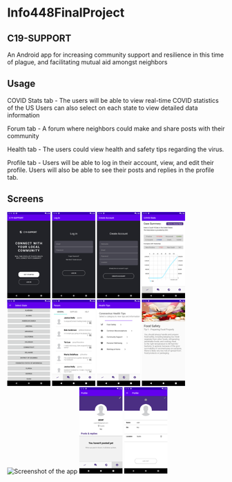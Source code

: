 # Info448FinalProject
## C19-SUPPORT
An Android app for increasing community support and resilience in this time of plague, and facilitating mutual aid amongst neighbors

## Usage
COVID Stats tab - 
The users will be able to view real-time COVID statistics of the US
Users can also select on each state to view detailed data information

Forum tab - 
A forum where neighbors could make and share posts with their community

Health tab - 
The users could view health and safety tips regarding the virus. 

Profile tab - 
Users will be able to log in their account, view, and edit their profile.
Users will also be able to see their posts and replies in the profile tab. 

## Screens
<img src="./appscreenshot/screenshot1.png" alt="Screenshot of the app" height="200" />
<img src="./appscreenshot/screenshot2.png" alt="Screenshot of the app" height="200" />
<img src="./appscreenshot/screenshot3.png" alt="Screenshot of the app" height="200" />
<img src="./appscreenshot/screenshot4.png" alt="Screenshot of the app" height="200" />
<img src="./appscreenshot/screenshot5.png" alt="Screenshot of the app" height="200" />
<img src="./appscreenshot/screenshot6.png" alt="Screenshot of the app" height="200" />
<img src="./appscreenshot/screenshot7.png" alt="Screenshot of the app" height="200" />
<img src="./appscreenshot/screenshot8.png" alt="Screenshot of the app" height="200" />
<img src="./appscreenshot/screenshot9.png" alt="Screenshot of the app" height="200" />
<img src="./appscreenshot/screenshot10.png" alt="Screenshot of the app" height="200" />
<img src="./appscreenshot/screenshot11.png" alt="Screenshot of the app" height="200" />

